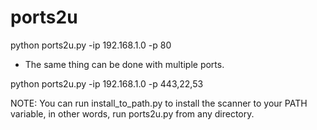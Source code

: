 # ports2u 

python ports2u.py -ip 192.168.1.0 -p 80

- The same thing can be done with multiple ports.

python ports2u.py -ip 192.168.1.0 -p 443,22,53

NOTE: You can run install_to_path.py to install the scanner to your PATH variable, in other words, run ports2u.py from any directory.
